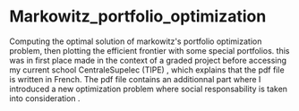 # Markowitz_portfolio_optimization
Computing the optimal solution of markowitz's portfolio optimization problem, then plotting the efficient frontier with some special portfolios.
this was in first place made in the context of a graded project before accessing my current school CentraleSupelec (TIPE) , which explains that the pdf file
is written in French. 
The pdf file contains an additionnal part where I introduced a new optimization problem where social responsability is taken into consideration .
